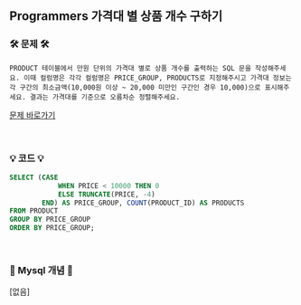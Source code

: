 ## Programmers 가격대 별 상품 개수 구하기

### 🛠️ 문제 🛠️

```
PRODUCT 테이블에서 만원 단위의 가격대 별로 상품 개수를 출력하는 SQL 문을 작성해주세요. 이때 컬럼명은 각각 컬럼명은 PRICE_GROUP, PRODUCTS로 지정해주시고 가격대 정보는 각 구간의 최소금액(10,000원 이상 ~ 20,000 미만인 구간인 경우 10,000)으로 표시해주세요. 결과는 가격대를 기준으로 오름차순 정렬해주세요.
```

[문제 바로가기](https://school.programmers.co.kr/learn/courses/30/lessons/131530)

<br/>

### 💡 코드 💡

```sql
SELECT (CASE 
            WHEN PRICE < 10000 THEN 0
            ELSE TRUNCATE(PRICE, -4)
        END) AS PRICE_GROUP, COUNT(PRODUCT_ID) AS PRODUCTS 
FROM PRODUCT
GROUP BY PRICE_GROUP
ORDER BY PRICE_GROUP;
```

<br/>

### 📙 Mysql 개념 📙
[없음]
